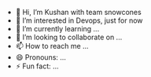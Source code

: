 - 👋 Hi, I’m Kushan with team snowcones
- 👀 I’m interested in Devops, just for now
- 🌱 I’m currently learning ...
- 💞️ I’m looking to collaborate on ...
- 📫 How to reach me ...
- 😄 Pronouns: ...
- ⚡ Fun fact: ...

<!---
kushandevopspoc/kushandevopspoc is a ✨ special ✨ repository because its `README.md` (this file) appears on your GitHub profile.
You can click the Preview link to take a look at your changes.
--->
